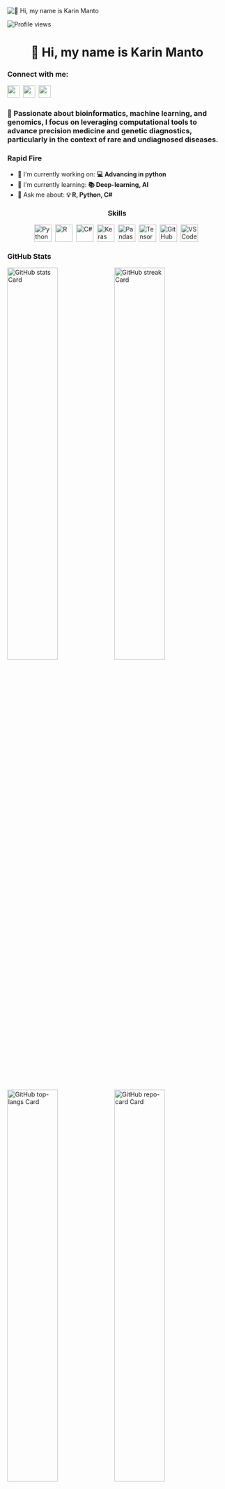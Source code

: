 ![👋 Hi, my name is Karin Manto](https://static.wixstatic.com/media/53fad0_ce0704caa0174d6aa9b2b8101a62fa77~mv2.gif)

![Profile views](https://komarev.com/ghpvc/?username=karinmnt&label=Profile%20views&color=0e75b6&style=flat)

<div id="toc">
  <ul align="center" style="list-style: none">
    <summary>
      <h1>
        👋 Hi, my name is Karin Manto
      </h1>
    </summary>
  </ul>
</div>

**<h3 align="left">Connect with me:</h3>** 
<p align="left"><a href="karinmanto@gmail.com" target="_blank"><img src="https://img.shields.io/badge/Gmail-D14836?style=for-the-badge&logo=gmail&logoColor=white" height="28" style="margin-right: 4px"></a> <a href="https://github.com/karinmnt" target="_blank"><img src="https://img.shields.io/badge/GitHub-100000?style=for-the-badge&logo=github&logoColor=white" height="28" style="margin-right: 4px"></a> <a href="https://www.linkedin.com/in/karin-manto-2b3800187" target="_blank"><img src="https://img.shields.io/badge/LinkedIn-0077B5?style=for-the-badge&logo=linkedin&logoColor=white" height="28" style="margin-right: 4px"></a></p>

 **<h3 align="left">🔬 Passionate about bioinformatics, machine learning, and genomics, I focus on leveraging computational tools to advance precision medicine and genetic diagnostics, particularly in the context of rare and undiagnosed diseases.</h3>**

**<h3 align="left">Rapid Fire</h3>**

- 💼 I'm currently working on: **💻 Advancing in python**
- 🌱 I'm currently learning: **📚 Deep-learning, AI**
- 💬 Ask me about: **💡 R, Python, C#**

 **<h3 align="center">Skills</h3>**

<div style="display: flex; flex-wrap: wrap; gap: 4px; justify-content: center;"><img src="https://cdn.jsdelivr.net/gh/devicons/devicon/icons/python/python-original.svg" height="40" alt="Python" style="margin-right: 4px"> <img src="https://cdn.jsdelivr.net/gh/devicons/devicon/icons/r/r-original.svg" height="40" alt="R" style="margin-right: 4px"> <img src="https://cdn.jsdelivr.net/gh/devicons/devicon/icons/csharp/csharp-original.svg" height="40" alt="C#" style="margin-right: 4px"> <img src="https://cdn.jsdelivr.net/gh/devicons/devicon/icons/keras/keras-original.svg" height="40" alt="Keras" style="margin-right: 4px"> <img src="https://cdn.jsdelivr.net/gh/devicons/devicon/icons/pandas/pandas-original.svg" height="40" alt="Pandas" style="margin-right: 4px"> <img src="https://cdn.jsdelivr.net/gh/devicons/devicon/icons/tensorflow/tensorflow-original.svg" height="40" alt="TensorFlow" style="margin-right: 4px"> <img src="https://cdn.jsdelivr.net/gh/devicons/devicon/icons/github/github-original.svg" height="40" alt="GitHub" style="margin-right: 4px"> <img src="https://cdn.jsdelivr.net/gh/devicons/devicon@latest/icons/vscode/vscode-original.svg" height="40" alt="VSCode" style="margin-right: 4px"></div>

 **<h3 align="left">GitHub Stats</h3>**

<p align="left">
  <img width="48%" src="https://github-readme-stats.vercel.app/api?username=karinmnt&theme=react&hide_title=false&hide_rank=false&show_icons=false&include_all_commits=false&count_private=true&line_height=23" alt="GitHub stats Card" />
  <img width="48%" src="https://streak-stats.demolab.com/?user=karinmnt&theme=react&hide_border=false&date_format=M+j%5B%2C+Y%5D&mode=daily&hide_total_contributions=false&hide_current_streak=false&hide_longest_streak=false&card_height=200" alt="GitHub streak Card" />
</p>

<p align="left">
  <img width="48%" src="https://github-readme-stats.vercel.app/api/top-langs?username=karinmnt&theme=react&hide_title=false&layout=compact&langs_count=6&hide_progress=false&card_width=400" alt="GitHub top-langs Card" />
  <img width="48%" src="https://github-readme-stats.vercel.app/api/pin/?username=karinmnt&repo=Bubble&bg_color=35%2C2dd4bf%2C784BA0%2C2B86C5&show_owner=true&title_color=fff&text_color=fff&icon_color=fff" alt="GitHub repo-card Card" />
</p>

